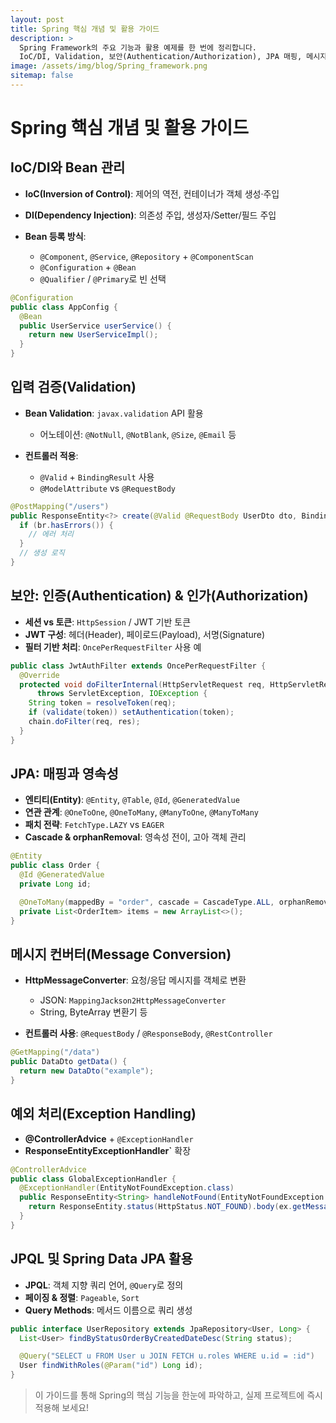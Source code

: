 ```yaml
---
layout: post
title: Spring 핵심 개념 및 활용 가이드
description: >
  Spring Framework의 주요 기능과 활용 예제를 한 번에 정리합니다.
  IoC/DI, Validation, 보안(Authentication/Authorization), JPA 매핑, 메시지 변환, 예외 처리 등 필수 개념을 다룹니다.
image: /assets/img/blog/Spring_framework.png
sitemap: false
---
```

# Spring 핵심 개념 및 활용 가이드

## IoC/DI와 Bean 관리

* **IoC(Inversion of Control)**: 제어의 역전, 컨테이너가 객체 생성·주입
* **DI(Dependency Injection)**: 의존성 주입, 생성자/Setter/필드 주입
* **Bean 등록 방식**:

    * `@Component`, `@Service`, `@Repository` + `@ComponentScan`
    * `@Configuration` + `@Bean`
    * `@Qualifier` / `@Primary`로 빈 선택

```java
@Configuration
public class AppConfig {
  @Bean
  public UserService userService() {
    return new UserServiceImpl();
  }
}
```

## 입력 검증(Validation)

* **Bean Validation**: `javax.validation` API 활용

    * 어노테이션: `@NotNull`, `@NotBlank`, `@Size`, `@Email` 등
* **컨트롤러 적용**:

    * `@Valid` + `BindingResult` 사용
    * `@ModelAttribute` vs `@RequestBody`

```java
@PostMapping("/users")
public ResponseEntity<?> create(@Valid @RequestBody UserDto dto, BindingResult br) {
  if (br.hasErrors()) {
    // 에러 처리
  }
  // 생성 로직
}
```

## 보안: 인증(Authentication) & 인가(Authorization)

* **세션 vs 토큰**: `HttpSession` / JWT 기반 토큰
* **JWT 구성**: 헤더(Header), 페이로드(Payload), 서명(Signature)
* **필터 기반 처리**: `OncePerRequestFilter` 사용 예

```java
public class JwtAuthFilter extends OncePerRequestFilter {
  @Override
  protected void doFilterInternal(HttpServletRequest req, HttpServletResponse res, FilterChain chain)
      throws ServletException, IOException {
    String token = resolveToken(req);
    if (validate(token)) setAuthentication(token);
    chain.doFilter(req, res);
  }
}
```

## JPA: 매핑과 영속성

* **엔티티(Entity)**: `@Entity`, `@Table`, `@Id`, `@GeneratedValue`
* **연관 관계**: `@OneToOne`, `@OneToMany`, `@ManyToOne`, `@ManyToMany`
* **패치 전략**: `FetchType.LAZY` vs `EAGER`
* **Cascade & orphanRemoval**: 영속성 전이, 고아 객체 관리

```java
@Entity
public class Order {
  @Id @GeneratedValue
  private Long id;

  @OneToMany(mappedBy = "order", cascade = CascadeType.ALL, orphanRemoval = true)
  private List<OrderItem> items = new ArrayList<>();
}
```

## 메시지 컨버터(Message Conversion)

* **HttpMessageConverter**: 요청/응답 메시지를 객체로 변환

    * JSON: `MappingJackson2HttpMessageConverter`
    * String, ByteArray 변환기 등
* **컨트롤러 사용**: `@RequestBody` / `@ResponseBody`, `@RestController`

```java
@GetMapping("/data")
public DataDto getData() {
  return new DataDto("example");
}
```

## 예외 처리(Exception Handling)

* **@ControllerAdvice** + `@ExceptionHandler`
* **ResponseEntityExceptionHandler\`** 확장

```java
@ControllerAdvice
public class GlobalExceptionHandler {
  @ExceptionHandler(EntityNotFoundException.class)
  public ResponseEntity<String> handleNotFound(EntityNotFoundException ex) {
    return ResponseEntity.status(HttpStatus.NOT_FOUND).body(ex.getMessage());
  }
}
```

## JPQL 및 Spring Data JPA 활용

* **JPQL**: 객체 지향 쿼리 언어, `@Query`로 정의
* **페이징 & 정렬**: `Pageable`, `Sort`
* **Query Methods**: 메서드 이름으로 쿼리 생성

```java
public interface UserRepository extends JpaRepository<User, Long> {
  List<User> findByStatusOrderByCreatedDateDesc(String status);

  @Query("SELECT u FROM User u JOIN FETCH u.roles WHERE u.id = :id")
  User findWithRoles(@Param("id") Long id);
}
```

> 이 가이드를 통해 Spring의 핵심 기능을 한눈에 파악하고, 실제 프로젝트에 즉시 적용해 보세요!

